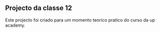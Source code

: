 ## Projecto da classe 12
Este projecto foi criado para um momento teorico pratico
do curso da up academy.